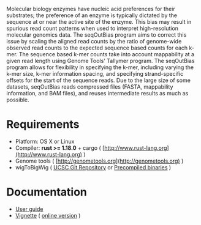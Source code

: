 Molecular biology enzymes have nucleic acid preferences for their substrates; the preference of an
enzyme is typically dictated by the sequence at or near the active site of the enzyme. This bias may
result in spurious read count patterns when used to interpret high-resolution molecular genomics data.
The seqOutBias program aims to correct this issue by scaling the aligned read counts by the ratio of genome-wide observed read counts to the expected
sequence based counts for each k-mer. The sequence based k-mer counts take into account mappability
at a given read length using Genome Tools' Tallymer program. The seqOutBias program allows for
flexibility in specifying the k-mer, including varying the k-mer size, k-mer information spacing, and
specifying strand-specific offsets for the start of the sequence reads. Due to the large size of some
datasets, seqOutBias reads compressed files (FASTA, mappability information, and BAM files), and
reuses intermediate results as much as possible.

# Requirements

- Platform: OS X or Linux
- Compiler: **rust >= 1.18.0** + cargo ( [http://www.rust-lang.org](http://www.rust-lang.org) )
- Genome tools ( [http://genometools.org](http://genometools.org) )
- wigToBigWig ( [UCSC Git Repository](http://genome.ucsc.edu/admin/git.html) or [Precompiled binaries](http://hgdownload.cse.ucsc.edu/admin/exe/) )

# Documentation

- [User guide](https://guertinlab.github.io/seqOutBias/seqOutBias_user_guide.pdf)
- [Vignette](https://guertinlab.github.io/seqOutBias/seqOutBias_vignette.pdf) ( [online version](https://guertinlab.github.io/seqOutBias_Vignette) )

